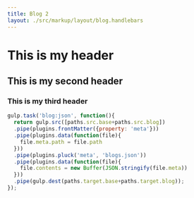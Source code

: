 ```yaml
---
title: Blog 2
layout: ./src/markup/layout/blog.handlebars
---
```


# This is my header 
## This is my second header
### This is my third header

```javascript
gulp.task('blog:json', function(){
  return gulp.src([paths.src.base+paths.src.blog])
  .pipe(plugins.frontMatter({property: 'meta'}))
  .pipe(plugins.data(function(file){
    file.meta.path = file.path
  }))
  .pipe(plugins.pluck('meta', 'blogs.json'))
  .pipe(plugins.data(function(file){
    file.contents = new Buffer(JSON.stringify(file.meta))
  }))
  .pipe(gulp.dest(paths.target.base+paths.target.blog));
});
```

